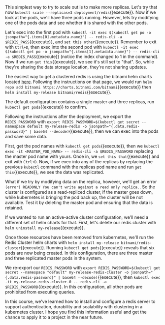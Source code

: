 This simplest way to try to scale out is to make more replicas.  Let's try that now `kubectl scale --replicas=3 deployment/redis`{{execute}}.  Now if we look at the pods, we'll have three pods running.  However, lets try modifying one of the pods data and see whether it is shared with the other pods.

Let's exec into the first pod with `kubectl -it exec $(kubectl get po -o jsonpath="{.items[0].metadata.name}") -- redis-cli -a $REDIS_PASS`{{execute}}, and `set this other`{{execute}}.  Remember to exit with `Ctrl+D`, then exec into the second pod with `kubectl -it exec $(kubectl get po -o jsonpath="{.items[1].metadata.name}") -- redis-cli -a $REDIS_PASS`{{execute}} (notice the index changed to 1 in the command).  Now if we run `get this`{{execute}}, we see it's still set to "that".  So, while they're sharing the data storage location, they're not sharing updates.

The easiest way to get a clustered redis is using the bitnami helm charts located [here](https://github.com/bitnami/charts/tree/master/bitnami/redis).  Following the instructions on that page, we would run `helm repo add bitnami https://charts.bitnami.com/bitnami`{{execute}} then `helm install my-release bitnami/redis`{{execute}}.

The default configuration contains a single master and three replicas, run `kubectl get pods`{{execute}} to confirm.

Following the instructions after the deployment, we export the `REDIS_PASSWORD` with `export REDIS_PASSWORD=$(kubectl get secret --namespace default my-release-redis -o jsonpath="{.data.redis-password}" | base64 --decode)`{{execute}}, then we can exec into the pods and save some data.  

First, get the pod names with `kubectl get pods`{{execute}}, then we `kubectl exec -it <MASTER_POD_NAME> -- redis-cli -a $REDIS_PASSWORD` replacing the master pod name with yours.  Once in, we `set this that`{{execute}} and exit with `Ctrl+D`.  Now, if we exec into any of the replicas by replacing the previous `kubectl` command with the replicas pod name and run `get this`{{execute}}, we see the data was replicated.

What if we try by modifying data on the replica, however, we'll get an error `(error) READONLY You can't write against a read only replica.`.  So the cluster is configured as a read-repliced cluster, if the master goes down, while kubernetes is bringing the pod back up, the cluster will be not available.  Test it by deleting the master pod and ensuring that the data is retained.

If we wanted to run an active-active cluster configuration, we'll need a different set of helm charts for that.  First, let's delete our redis cluster with `helm uninstall my-release`{{execute}}.

Once those resources have been removed from kubernetes, we'll run the Redis Cluster helm charts with `helm install my-release bitnami/redis-cluster`{{execute}}.  Running `kubectl get pods`{{execute}} reveals that six pods are now being created.  In this configuration, there are three master and three replicated master pods in the system.

We re-export our `REDIS_PASSWORD` with `export REDIS_PASSWORD=$(kubectl get secret --namespace "default" my-release-redis-cluster -o jsonpath="{.data.redis-password}" | base64 --decode)`{{execute}}, then `kubectl exec -it my-release-redis-cluster-0 -- redis-cli -a $REDIS_PASSWORD`{{execute}}.  In this configuration, all other pods are prohibited from executing queries.

In this course, we've learned how to install and configure a redis server to support authentication, durability and scalability with clustering in a kubernetes cluster.  I hope you find this information useful and get the chance to apply it to a project in the near future.

